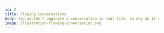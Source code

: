 ```yaml
---
id: 2
title: Flowing Conversations
body: You wouldn't paginate a conversation in real life, so why do it online? Our threads have just-in-time loading for a more natural flow.
image: illustration-flowing-conversation.svg
---
```


